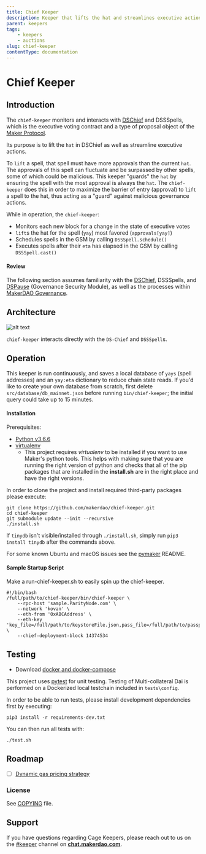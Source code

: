 ```yaml
---
title: Chief Keeper
description: Keeper that lifts the hat and streamlines executive actions
parent: keepers
tags:
	- keepers
    - auctions
slug: chief-keeper
contentType: documentation
---
```


# Chief Keeper

## Introduction

The `chief-keeper` monitors and interacts with [DSChief](https://github.com/dapphub/ds-chief) and DSSSpells, which is the executive voting contract and a type of proposal object of the [Maker Protocol](https://github.com/makerdao/dss).

Its purpose is to lift the `hat` in DSChief as well as streamline executive actions.

To `lift` a spell, that spell must have more approvals than the current `hat`. The approvals of this spell can fluctuate and be surpassed by other spells, some of which could be malicious. This keeper "guards" the `hat` by ensuring the spell with the most approval is always the `hat`. The `chief-keeper` does this in order to maximize the barrier of entry \(approval\) to `lift` a spell to the hat, thus acting as a "guard" against malicious governance actions.

While in operation, the `chief-keeper`:

- Monitors each new block for a change in the state of executive votes
- `lift`s the hat for the spell \(`yay`\) most favored \(`approvals[yay]`\)
- Schedules spells in the GSM by calling `DSSSpell.schedule()`
- Executes spells after their `eta` has elapsed in the GSM by calling `DSSSpell.cast()`

#### Review

The following section assumes familiarity with the [DSChief](https://github.com/dapphub/ds-chief), DSSSpells, and [DSPause](https://github.com/dapphub/ds-pause) \(Governance Security Module\), as well as the processes within [MakerDAO Governance](https://community-development.makerdao.com/governance).

## Architecture

![alt text](https://github.com/makerdao/chief-keeper/raw/master/operation.jpeg)

`chief-keeper` interacts directly with the `DS-Chief` and `DSSSpell`s.

## Operation

This keeper is run continuously, and saves a local database of `yays` \(spell addresses\) and an `yay:eta` dictionary to reduce chain state reads. If you'd like to create your own database from scratch, first delete `src/database/db_mainnet.json` before running `bin/chief-keeper`; the initial query could take up to 15 minutes.

#### Installation

Prerequisites:

- [Python v3.6.6](https://www.python.org/downloads/release/python-366/)
- [virtualenv](https://virtualenv.pypa.io/en/latest/)
  - This project requires _virtualenv_ to be installed if you want to use Maker's python tools. This helps with making sure that you are running the right version of python and checks that all of the pip packages that are installed in the **install.sh** are in the right place and have the right versions.

In order to clone the project and install required third-party packages please execute:

```text
git clone https://github.com/makerdao/chief-keeper.git
cd chief-keeper
git submodule update --init --recursive
./install.sh
```

If `tinydb` isn't visible/installed through `./install.sh`, simply run `pip3 install tinydb` after the commands above.

For some known Ubuntu and macOS issues see the [pymaker](https://github.com/makerdao/pymaker) README.

#### Sample Startup Script

Make a run-chief-keeper.sh to easily spin up the chief-keeper.

```text
#!/bin/bash
/full/path/to/chief-keeper/bin/chief-keeper \
	--rpc-host 'sample.ParityNode.com' \
	--network 'kovan' \
	--eth-from '0xABCAddress' \
	--eth-key 'key_file=/full/path/to/keystoreFile.json,pass_file=/full/path/to/passphrase/file.txt' \
	--chief-deployment-block 14374534
```

## Testing

- Download [docker and docker-compose](https://www.docker.com/get-started)

This project uses [pytest](https://docs.pytest.org/en/latest/) for unit testing. Testing of Multi-collateral Dai is performed on a Dockerized local testchain included in `tests\config`.

In order to be able to run tests, please install development dependencies first by executing:

```text
pip3 install -r requirements-dev.txt
```

You can then run all tests with:

```text
./test.sh
```

## Roadmap

- [ ] [Dynamic gas pricing strategy](https://github.com/makerdao/market-maker-keeper/blob/master/market_maker_keeper/gas.py)

### License

See [COPYING](https://github.com/makerdao/chief-keeper/blob/master/COPYING) file.

## Support

If you have questions regarding Cage Keepers, please reach out to us on the [\#keeper](https://chat.makerdao.com/channel/keeper) channel on [**chat.makerdao.com**](http://chat.makerdao.com/).
